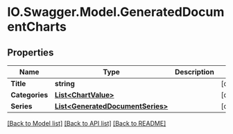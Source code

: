 # IO.Swagger.Model.GeneratedDocumentCharts
## Properties

Name | Type | Description | Notes
------------ | ------------- | ------------- | -------------
**Title** | **string** |  | [optional] 
**Categories** | [**List&lt;ChartValue&gt;**](ChartValue.md) |  | [optional] 
**Series** | [**List&lt;GeneratedDocumentSeries&gt;**](GeneratedDocumentSeries.md) |  | [optional] 

[[Back to Model list]](../README.md#documentation-for-models) [[Back to API list]](../README.md#documentation-for-api-endpoints) [[Back to README]](../README.md)

